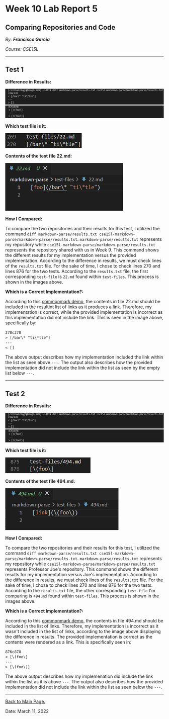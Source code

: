 # Week 10 Lab Report 5

## Comparing Repositories and Code

*By: **Francisco Garcia***

*Course: CSE15L*

---
## Test 1

**Difference in Results:**

![Image](labreport5diff.png)
![Image](diff2.png)

**Which test file is it:**

![Image](labreport5test1.png)

**Contents of the test file 22.md:**

![Image](contentsTest22.png)


**How I Compared:**

To compare the two repositories and their results for this test, I utilized the command `diff markdown-parse/results.txt cse15l-markdown-parse/markdown-parse/results.txt`. `markdown-parse/results.txt` represents my repository while `cse15l-markdown-parse/markdown-parse/results.txt` represents the repository shared with us in Week 9. This command shows the different results for my implementation versus the provided implementation. According to the difference in results, we must check lines of the `results.txt` file. For the sake of time, I chose to check lines 270 and lines 876 for the two tests. According to the `results.txt` file, the first corresponding `test-file` is `22.md` found within `test-files`. This process is shown in the images above.

**Which is a Correct Implementation?:**

According to this [commonmark demo](https://spec.commonmark.org/dingus/), the contents in file 22.md should be included in the resultint list of links as it produces a link. Therefore, my implementation is correct, while the provided implementation is incorrect as this implementation did not include the link. This is seen in the image above, specifically by:

```
270c270
> [/bar\* "ti\*tle"]
---
< []
```

The above output describes how my implementation included the link within the list as seen above `---`. The output also describes how the provided implementation did not include the link within the list as seen by the empty list below `---`.

---

## Test 2

**Difference in Results:**

![Image](labreport5diff.png)
![Image](diff2.png)

**Which test file is it:**

![Image](labreport5test2.png)

**Contents of the test file 494.md:**

![Image](contentsTest494.png)


**How I Compared:**

To compare the two repositories and their results for this test, I utilized the command `diff markdown-parse/results.txt cse15l-markdown-parse/markdown-parse/results.txt`. `markdown-parse/results.txt` represents my repository while `cse15l-markdown-parse/markdown-parse/results.txt` represents Professor Joe's repository. This command shows the different results for my implementation versus Joe's implementation. According to the difference in results, we must check lines of the `results.txt` file. For the sake of time, I chose to check lines 270 and lines 876 for the two tests. According to the `results.txt` file, the other corresponding `test-file` I'm comparing is `494.md` found within `test-files`. This process is shown in the images above.

**Which is a Correct Implementation?:**

According to this [commonmark demo](https://spec.commonmark.org/dingus/), the contents in file 494.md should be included in the list of links. Therefore, my implementation is incorrect as it wasn't included in the list of links, according to the image above displaying the difference in results. The provided implementation is correct as the contents were rendered as a link. This is specifically seen in: 

```
876c878
< [\(foo\]
---
> [\(foo\)]
```

The above output describes how my implemenation did include the link within the list as it is above `---`. The output also describes how the provided implementation did not include the link within the list as seen below the `---`.

---


[Back to Main Page.](https://francgarcia.github.io/cse15l-lab-reports/index.html)

Date: March 11, 2022
